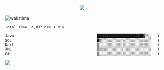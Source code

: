 <h1 align="center">
  <img src="https://readme-typing-svg.herokuapp.com/?font=Righteous&size=35&center=true&vCenter=true&width=500&height=70&duration=4000&lines=Hi!+%F0%9F%91%8B+I%27m+Ali%20Osman!;" />
</h1>


![wakatime](https://wakatime.com/share/@aliosmanoktar/3a8ffe71-6da4-4964-913b-2f09afbe53bf.svg?cache=none)
<!--START_SECTION:waka-->

```txt
Total Time: 4,072 hrs 1 min

Java                                      █████████████████████▓░░░   87.06 %
SQL                                       █▒░░░░░░░░░░░░░░░░░░░░░░░   05.06 %
Dart                                      ▒░░░░░░░░░░░░░░░░░░░░░░░░   01.71 %
XML                                       ▒░░░░░░░░░░░░░░░░░░░░░░░░   01.57 %
C#                                        ▒░░░░░░░░░░░░░░░░░░░░░░░░   00.85 %
```

<!--END_SECTION:waka-->

<img src="https://profile-counter.glitch.me/aliosmanoktar/count.svg" />

